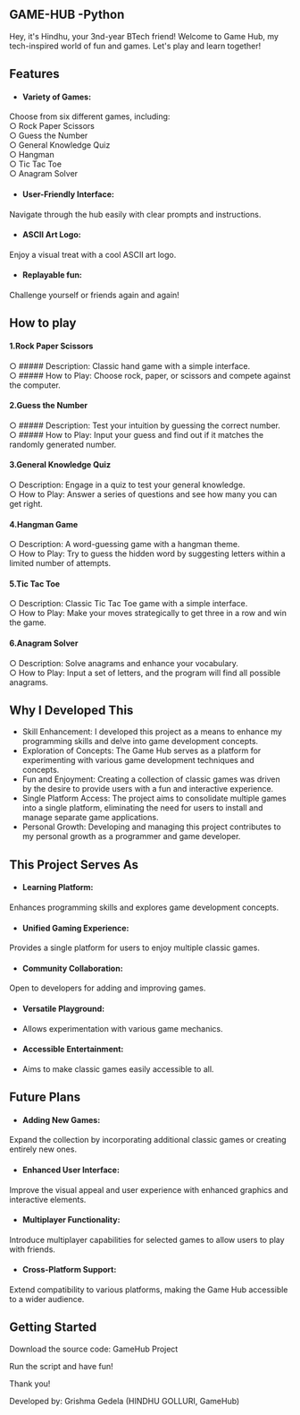 ## GAME-HUB    -Python

Hey, it's Hindhu, your 3nd-year BTech friend! Welcome to Game Hub, my tech-inspired world of fun and games. Let's play and learn together!

## Features
* #### Variety of Games:
 Choose from six different games, including:<br>
○ Rock Paper Scissors<br>
○ Guess the Number<br>
○ General Knowledge Quiz<br>
○ Hangman<br>
○ Tic Tac Toe<br>
○ Anagram Solver<br>


* #### User-Friendly Interface:
Navigate through the hub easily with clear prompts and instructions.
* #### ASCII Art Logo: 
Enjoy a visual treat with a cool ASCII art logo.
* ####  Replayable fun:
Challenge yourself or friends again and again!

## How to play
 #### 1.Rock Paper Scissors<br>

○ ##### Description: 
Classic hand game with a simple interface.<br>
○ ##### How to Play: 
Choose rock, paper, or scissors and compete against the computer.
 #### 2.Guess the Number <br>

○ ##### Description:
Test your intuition by guessing the correct number.<br>
○ ##### How to Play:
Input your guess and find out if it matches the randomly generated number.

#### 3.General Knowledge Quiz

○ Description:
Engage in a quiz to test your general knowledge.<br>
○ How to Play: 
Answer a series of questions and see how many you can get right.
#### 4.Hangman Game

○ Description: 
A word-guessing game with a hangman theme.<br>
○ How to Play:
Try to guess the hidden word by suggesting letters within a limited number of attempts.
#### 5.Tic Tac Toe

○ Description:
Classic Tic Tac Toe game with a simple interface.<br>
○ How to Play:
Make your moves strategically to get three in a row and win the game.
#### 6.Anagram Solver

○ Description:
Solve anagrams and enhance your vocabulary.<br>
○ How to Play:
Input a set of letters, and the program will find all possible anagrams.

## Why I Developed This
* Skill Enhancement: 
I developed this project as a means to enhance my programming skills and delve into game development concepts.
* Exploration of Concepts: 
The Game Hub serves as a platform for experimenting with various game development techniques and concepts.
* Fun and Enjoyment:
Creating a collection of classic games was driven by the desire to provide users with a fun and interactive experience.
* Single Platform Access: 
The project aims to consolidate multiple games into a single platform, eliminating the need for users to install and manage separate game applications.
* Personal Growth: 
Developing and managing this project contributes to my personal growth as a programmer and game developer.

## This Project Serves As
* #### Learning Platform:
Enhances programming skills and explores game development concepts.
* #### Unified Gaming Experience:
Provides a single platform for users to enjoy multiple classic games.
* #### Community Collaboration: 
Open to developers for adding and improving games.
* ####  Versatile Playground:
* Allows experimentation with various game mechanics.
* #### Accessible Entertainment:
* Aims to make classic games easily accessible to all.

## Future Plans
*  #### Adding New Games: 
Expand the collection by incorporating additional classic games or creating entirely new ones.
* #### Enhanced User Interface:
Improve the visual appeal and user experience with enhanced graphics and interactive elements.
* #### Multiplayer Functionality:
Introduce multiplayer capabilities for selected games to allow users to play with friends.
* #### Cross-Platform Support:
Extend compatibility to various platforms, making the Game Hub accessible to a wider audience.

  
## Getting Started

Download the source code: GameHub Project

Run the script and have fun!

Thank you!

Developed by: Grishma Gedela (HINDHU GOLLURI, GameHub)
